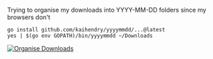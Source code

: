 Trying to organise my downloads into YYYY-MM-DD folders since my browsers don't

	go install github.com/kaihendry/yyyymmdd/...@latest
	yes | $(go env GOPATH)/bin/yyyymmdd ~/Downloads



[![Organise Downloads](http://img.youtube.com/vi/CYgu-N2xkwI/0.jpg)](http://www.youtube.com/watch?v=CYgu-N2xkwI "How to organise ~/Downloads")

